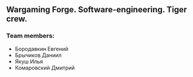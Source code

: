 <b><h2>Wargaming Forge. Software-engineering. Tiger crew.</h2></b>

<h3>Team members:</h3>

 * Бородавкин Евгений
 * Брычиков Даниил
 * Якуш Илья
 * Комаровский Дмитрий
